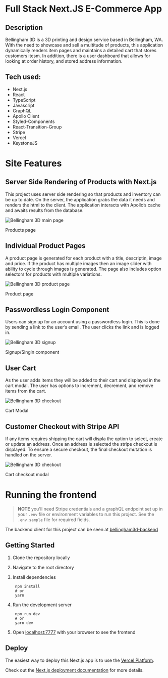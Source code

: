 # Full Stack Next.JS E-Commerce App

## Description
Bellingham 3D is a 3D printing and design service based in Bellingham, WA. With the need to showcase and sell a multitude of products, this application dynamically renders item pages and maintains a detailed cart that stores customers itesm. In addition, there is a user dashboard that allows for looking at order history, and stored address information.

## Tech used:

- Next.js
- React
- TypeScript
- Javascript
- GraphQL
- Apollo Client
- Styled-Components
- React-Transition-Group
- Stripe
- Vercel
- KeystoneJS

# Site Features

## Server Side Rendering of Products with Next.js

This project uses server side rendering so that products and inventory can be up to date. On the server, the application grabs the data it needs and renders the html to the client. The application interacts with Apollo’s cache and awaits results from the database.


![Bellingham 3D main page](/assets/images/bham3d-homepage.png)
<figcaption>Products page</figcaption>

## Individual Product Pages

A product page is generated for each product with a title, descriptin, image and price. If the product has multiple images then an image slider with ability to cycle through images is generated. The page also includes option selectors for products with multiple variations.

![Bellingham 3D product page](/assets/images/bham3d-product-page.png)
<figcaption>Product page</figcaption>

## Passwordless Login Component

Users can sign up for an account using a passwordless login. This is done by sending a link to the user’s email. The user clicks the link and is logged in.

![Bellingham 3D signup](/assets/images/bham3d-cart-singup.png)
<figcaption>Signup/Singin component</figcaption>

## User Cart

As the user adds items they will be added to their cart and displayed in the cart modal. The user has options to increment, decrement, and remove items from the cart.

![Bellingham 3D checkout](/assets/images/bham3d-cart.png )
<figcaption>Cart Modal</figcaption>

## Customer Checkout with Stripe API

If any items requires shipping the cart will displa the option to select, create or update an address. Once an address is selected the stripe checkout is displayed. To ensure a secure checkout, the final checkout mutation is handled on the server.

![Bellingham 3D checkout](/assets/images/bham3d-cart-checkout.png)
<figcaption>Cart checkout modal</figcaption>

# Running the frontend

> **NOTE** you'll need Stripe credentials and a graphQL endpoint set up in your `.env` file or environment variables to run this project. See the `.env.sample` file for required fields.

The backend client for this project can be seen at [bellingham3d-backend](https://github.com/ryan3738/bellingham3d-backend)
## Getting Started

1. Clone the repository locally
2. Navigate to the root directory
3. Install dependencies
   
        npm install
        # or
        yarn

4. Run the development server
   
        npm run dev
        # or
        yarn dev
5. Open [localhost:7777](http://localhost:7777) with your browser to see the frontend

## Deploy

The easiest way to deploy this Next.js app is to use the [Vercel Platform](https://vercel.com/new?utm_medium=default-template&filter=next.js&utm_source=create-next-app&utm_campaign=create-next-app-readme).

Check out the [Next.js deployment documentation](https://nextjs.org/docs/deployment) for more details.
